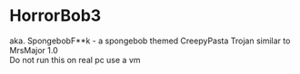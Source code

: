 # HorrorBob3
aka. SpongebobF**k - a spongebob themed CreepyPasta Trojan similar to MrsMajor 1.0
<br>
Do not run this on real pc use a vm
